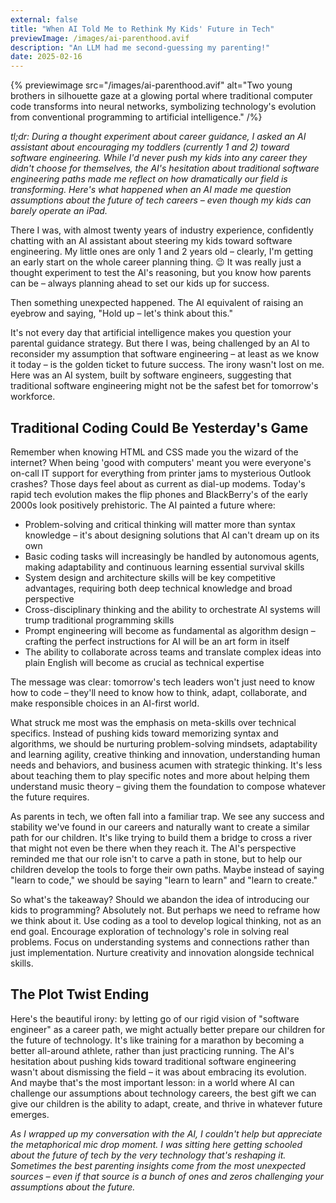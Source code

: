 ```yaml
---
external: false
title: "When AI Told Me to Rethink My Kids' Future in Tech"
previewImage: /images/ai-parenthood.avif
description: "An LLM had me second-guessing my parenting!"
date: 2025-02-16
---
```


{% previewimage src="/images/ai-parenthood.avif" alt="Two young brothers in silhouette gaze at a glowing portal where traditional computer code transforms into neural networks, symbolizing technology's evolution from conventional programming to artificial intelligence." /%}

*tl;dr: During a thought experiment about career guidance, I asked an AI assistant about encouraging my toddlers (currently 1 and 2) toward software engineering. While I'd never push my kids into any career they didn't choose for themselves, the AI's hesitation about traditional software engineering paths made me reflect on how dramatically our field is transforming. Here's what happened when an AI made me question assumptions about the future of tech careers – even though my kids can barely operate an iPad.*

There I was, with almost twenty years of industry experience, confidently chatting with an AI assistant about steering my kids toward software engineering. My little ones are only 1 and 2 years old – clearly, I'm getting an early start on the whole career planning thing. 😉 It was really just a thought experiment to test the AI's reasoning, but you know how parents can be – always planning ahead to set our kids up for success.

Then something unexpected happened. The AI equivalent of raising an eyebrow and saying, "Hold up – let's think about this."

It's not every day that artificial intelligence makes you question your parental guidance strategy. But there I was, being challenged by an AI to reconsider my assumption that software engineering – at least as we know it today – is the golden ticket to future success. The irony wasn't lost on me. Here was an AI system, built by software engineers, suggesting that traditional software engineering might not be the safest bet for tomorrow's workforce.

## Traditional Coding Could Be Yesterday's Game

Remember when knowing HTML and CSS made you the wizard of the internet? When being 'good with computers' meant you were everyone's on-call IT support for everything from printer jams to mysterious Outlook crashes? Those days feel about as current as dial-up modems. Today's rapid tech evolution makes the flip phones and BlackBerry's of the early 2000s look positively prehistoric. The AI painted a future where:

- Problem-solving and critical thinking will matter more than syntax knowledge – it's about designing solutions that AI can't dream up on its own
- Basic coding tasks will increasingly be handled by autonomous agents, making adaptability and continuous learning essential survival skills
- System design and architecture skills will be key competitive advantages, requiring both deep technical knowledge and broad perspective
- Cross-disciplinary thinking and the ability to orchestrate AI systems will trump traditional programming skills
- Prompt engineering will become as fundamental as algorithm design – crafting the perfect instructions for AI will be an art form in itself
- The ability to collaborate across teams and translate complex ideas into plain English will become as crucial as technical expertise

The message was clear: tomorrow's tech leaders won't just need to know how to code – they'll need to know how to think, adapt, collaborate, and make responsible choices in an AI-first world.

What struck me most was the emphasis on meta-skills over technical specifics. Instead of pushing kids toward memorizing syntax and algorithms, we should be nurturing problem-solving mindsets, adaptability and learning agility, creative thinking and innovation, understanding human needs and behaviors, and business acumen with strategic thinking. It's less about teaching them to play specific notes and more about helping them understand music theory – giving them the foundation to compose whatever the future requires.

As parents in tech, we often fall into a familiar trap. We see any success and stability we've found in our careers and naturally want to create a similar path for our children. It's like trying to build them a bridge to cross a river that might not even be there when they reach it. The AI's perspective reminded me that our role isn't to carve a path in stone, but to help our children develop the tools to forge their own paths. Maybe instead of saying "learn to code," we should be saying "learn to learn" and "learn to create."

So what's the takeaway? Should we abandon the idea of introducing our kids to programming? Absolutely not. But perhaps we need to reframe how we think about it. Use coding as a tool to develop logical thinking, not as an end goal. Encourage exploration of technology's role in solving real problems. Focus on understanding systems and connections rather than just implementation. Nurture creativity and innovation alongside technical skills.

## The Plot Twist Ending

Here's the beautiful irony: by letting go of our rigid vision of "software engineer" as a career path, we might actually better prepare our children for the future of technology. It's like training for a marathon by becoming a better all-around athlete, rather than just practicing running. The AI's hesitation about pushing kids toward traditional software engineering wasn't about dismissing the field – it was about embracing its evolution. And maybe that's the most important lesson: in a world where AI can challenge our assumptions about technology careers, the best gift we can give our children is the ability to adapt, create, and thrive in whatever future emerges.

*As I wrapped up my conversation with the AI, I couldn't help but appreciate the metaphorical mic drop moment. I was sitting here getting schooled about the future of tech by the very technology that's reshaping it. Sometimes the best parenting insights come from the most unexpected sources – even if that source is a bunch of ones and zeros challenging your assumptions about the future.*